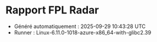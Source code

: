 # Rapport FPL Radar

- Généré automatiquement : 2025-09-29 10:43:28 UTC
- Runner : Linux-6.11.0-1018-azure-x86_64-with-glibc2.39
